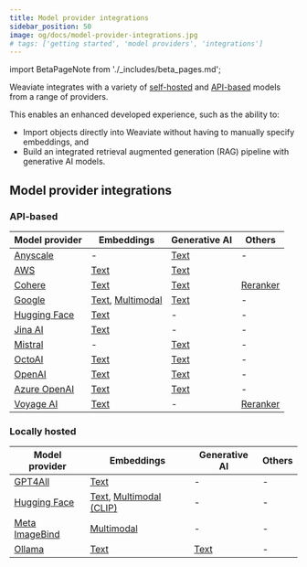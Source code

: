 ```yaml
---
title: Model provider integrations
sidebar_position: 50
image: og/docs/model-provider-integrations.jpg
# tags: ['getting started', 'model providers', 'integrations']
---
```


import BetaPageNote from './_includes/beta_pages.md';

<BetaPageNote />

Weaviate integrates with a variety of [self-hosted](#self-hosted) and [API-based](#api-based) models from a range of providers.

This enables an enhanced developed experience, such as the ability to:
- Import objects directly into Weaviate without having to manually specify embeddings, and
- Build an integrated retrieval augmented generation (RAG) pipeline with generative AI models.

## Model provider integrations

### API-based

| Model provider | Embeddings | Generative AI | Others |
| --- | --- | --- | --- |
| [Anyscale](./anyscale/index.md) | - | [Text](./anyscale/generative.md) | - |
| [AWS](./aws/index.md) | [Text](./aws/embeddings.md) | [Text](./aws/generative.md) |
| [Cohere](./cohere/index.md) | [Text](./cohere/embeddings.md) | [Text](./cohere/generative.md) | [Reranker](./cohere/reranker.md) |
| [Google](./google/index.md) | [Text](./google/embeddings.md), [Multimodal](./google/embeddings-multimodal.md) | [Text](./google/generative.md) | - |
| [Hugging Face](./huggingface/index.md) | [Text](./huggingface/embeddings.md) | - | - |
| [Jina AI](./jinaai/index.md) | [Text](./jinaai/embeddings.md) | - | - |
| [Mistral](./mistral/index.md) | - | [Text](./mistral/generative.md) | - |
| [OctoAI](./octoai/index.md) | [Text](./octoai/embeddings.md) | [Text](./octoai/generative.md) | - |
| [OpenAI](./openai/index.md) | [Text](./openai/embeddings.md) | [Text](./openai/generative.md) | - |
| [Azure OpenAI](./openai-azure/index.md) | [Text](./openai-azure/embeddings.md) | [Text](./openai-azure/generative.md) | - |
| [Voyage AI](./voyageai/index.md) | [Text](./voyageai/embeddings.md) | - | [Reranker](./voyageai/reranker.md) |

### Locally hosted

| Model provider | Embeddings | Generative AI | Others |
| --- | --- | --- | --- |
| [GPT4All](./gpt4all/index.md) | [Text](./gpt4all/embeddings.md) | - | - |
| [Hugging Face](./huggingface/index.md) | [Text](./huggingface/embeddings.md), [Multimodal (CLIP)](./transformers/embeddings-multimodal.md) | - | - |
| [Meta ImageBind](./imagebind/index.md) | [Multimodal](./imagebind/embeddings-multimodal.md) | - | - |
| [Ollama](./ollama/index.md) | [Text](./ollama/embeddings.md) | [Text](./ollama/generative.md) | - |

